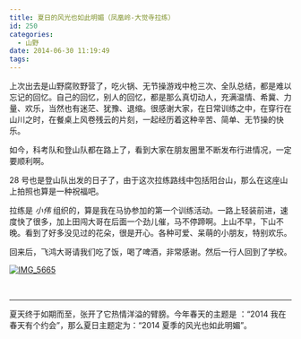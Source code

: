 ```yaml
---
title: 夏日的风光也如此明媚（凤凰岭-大觉寺拉练）
id: 250
categories:
  - 山野
date: 2014-06-30 11:19:49
tags:
---
```


上次出去是山野腐败野营了，吃火锅、无节操游戏中枪三次、全队总结，都是难以忘记的回忆。自己的回忆，别人的回忆，都是那么真切动人，充满温情、希冀、力量、欢乐，当然也有迷茫、犹豫、退缩。很感谢大家，在日常训练之中，在穿行在山川之时，在餐桌上风卷残云的片刻，一起经历着这种辛苦、简单、无节操的快乐。

如今，科考队和登山队都在路上了，看到大家在朋友圈里不断发布行进情况，一定要顺利啊。

28 号也是登山队出发的日子了，由于这次拉练路线中包括阳台山，那么在这座山上拍照也算是一种祝福吧。

拉练是 _小伟_ 组织的，算是我在马协参加的第一个训练活动。一路上轻装前进，速度快了很多，加上田闯大哥在后面一个劲儿催，马不停蹄啊。上山不早，下山不晚。看到了好多没见过的花朵，很是开心。各种可爱、呆萌的小朋友，特别欢乐。

回来后，飞鸿大哥请我们吃了饭，喝了啤酒，非常感谢。然后一行人回到了学校。

[![IMG_5665](http://www.formalscience.com/blog/wp-content/uploads/2014/06/IMG_5665-1024x682.jpg)](http://www.formalscience.com/blog/wp-content/uploads/2014/06/IMG_5665.jpg)

&nbsp;

* * *

夏天终于如期而至，张开了它热情洋溢的臂膀。今年春天的主题是 ：“2014 我在春天有个约会”，那么夏日主题定为：“2014 夏季的风光也如此明媚”。

&nbsp;

&nbsp;